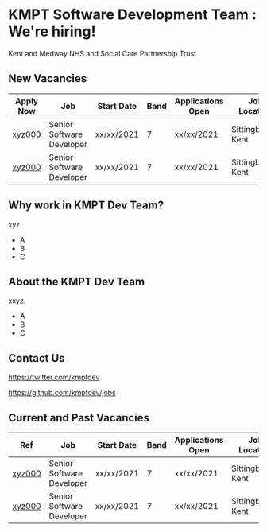 # KMPT Software Development Team : We're hiring!
Kent and Medway NHS and Social Care Partnership Trust

## New Vacancies

|Apply Now |Job | Start Date | Band | Applications Open | Job Location | Contact |
|------|------|------|--|----|----|----|
|[xyz000](tracs)|Senior Software Developer|xx/xx/2021|7|xx/xx/2021|Sittingborne, Kent|[Chat!](mailto:kmpt.jointhedevteam@nhs.net) |
|[xyz000](tracs)|Senior Software Developer|xx/xx/2021|7|xx/xx/2021|Sittingborne, Kent|[Chat!](mailto:kmpt.jointhedevteam@nhs.net)  |

## Why work in KMPT Dev Team?

xyz. 

- A
- B
- C

## About the KMPT Dev Team

xxyz. 

- A
- B
- C

## Contact Us
https://twitter.com/kmptdev

https://github.com/kmptdev/jobs

## Current and Past Vacancies

|Ref |Job | Start Date | Band | Applications Open | Job Location | Contact |
|------|------|------|--|----|----|----|
|[xyz000](tracs)|Senior Software Developer|xx/xx/2021|7|xx/xx/2021|Sittingborne, Kent|[Chat!](mailto:kmpt.jointhedevteam@nhs.net) |
|[xyz000](tracs)|Senior Software Developer|xx/xx/2021|7|xx/xx/2021|Sittingborne, Kent|[Chat!](mailto:kmpt.jointhedevteam@nhs.net) |
